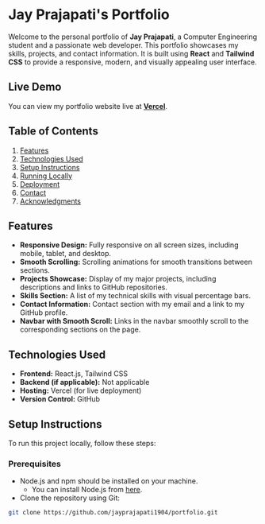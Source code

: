 # Jay Prajapati's Portfolio

Welcome to the personal portfolio of **Jay Prajapati**, a Computer Engineering student and a passionate web developer. This portfolio showcases my skills, projects, and contact information. It is built using **React** and **Tailwind CSS** to provide a responsive, modern, and visually appealing user interface.

## Live Demo

You can view my portfolio website live at [**Vercel**](https://jayprajapati-three.vercel.app/).

## Table of Contents

1. [Features](#features)
2. [Technologies Used](#technologies-used)
3. [Setup Instructions](#setup-instructions)
4. [Running Locally](#running-locally)
5. [Deployment](#deployment)
6. [Contact](#contact)
7. [Acknowledgments](#acknowledgments)

## Features

- **Responsive Design:** Fully responsive on all screen sizes, including mobile, tablet, and desktop.
- **Smooth Scrolling:** Scrolling animations for smooth transitions between sections.
- **Projects Showcase:** Display of my major projects, including descriptions and links to GitHub repositories.
- **Skills Section:** A list of my technical skills with visual percentage bars.
- **Contact Information:** Contact section with my email and a link to my GitHub profile.
- **Navbar with Smooth Scroll:** Links in the navbar smoothly scroll to the corresponding sections on the page.

## Technologies Used

- **Frontend:** React.js, Tailwind CSS
- **Backend (if applicable):** Not applicable
- **Hosting:** Vercel (for live deployment)
- **Version Control:** GitHub

## Setup Instructions

To run this project locally, follow these steps:

### Prerequisites

- Node.js and npm should be installed on your machine.
  - You can install Node.js from [here](https://nodejs.org/).
- Clone the repository using Git:

```bash
git clone https://github.com/jayprajapati1904/portfolio.git
